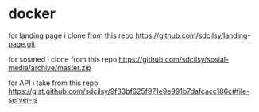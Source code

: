 # docker

for landing page i clone from this repo
https://github.com/sdcilsy/landing-page.git

for sosmed i clone from this repo
https://github.com/sdcilsy/sosial-media/archive/master.zip

for API i take from this repo
https://gist.github.com/sdcilsy/9f33bf625f971e9e991b7dafcacc186c#file-server-js
